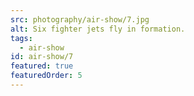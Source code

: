 ```yaml
---
src: photography/air-show/7.jpg
alt: Six fighter jets fly in formation.
tags: 
  - air-show
id: air-show/7
featured: true
featuredOrder: 5
---
```

